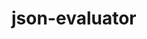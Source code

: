 <!--
SPDX-FileCopyrightText: 2024 grow platform GmbH

SPDX-License-Identifier: MIT
-->

# json-evaluator

```{include} json-evaluator.txt
```
